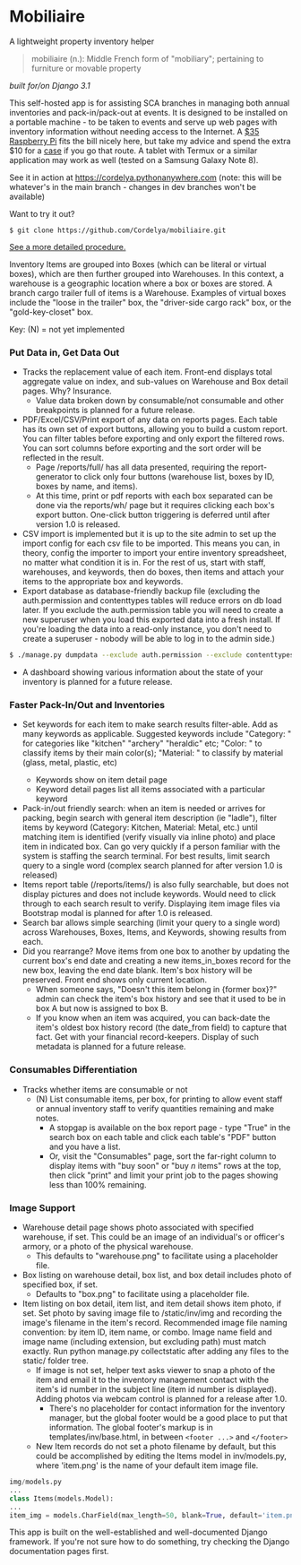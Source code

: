 # Mobiliaire
A lightweight property inventory helper

> mobiliaire (n.): Middle French form of "mobiliary"; pertaining to furniture or movable property

*built for/on Django 3.1*

This self-hosted app is for assisting SCA branches in managing both annual inventories and pack-in/pack-out at events. It is designed to be installed on a portable machine - to be taken to events and serve up web pages with inventory information without needing access to the Internet. A [$35 Raspberry Pi](https://www.raspberrypi.org/products/) fits the bill nicely here, but take my advice and spend the extra $10 for a [case](https://www.raspberrypi.org/products/raspberry-pi-4-case/) if you go that route. A tablet with Termux or a similar application may work as well (tested on a Samsung Galaxy Note 8).

See it in action at https://cordelya.pythonanywhere.com (note: this will be whatever's in the main branch - changes in dev branches won't be available)

Want to try it out? 

````
$ git clone https://github.com/Cordelya/mobiliaire.git
````
[See a more detailed procedure.](https://github.com/Cordelya/mobiliaire/wiki/getStarted)

Inventory Items are grouped into Boxes (which can be literal or virtual boxes), which are then further grouped into Warehouses. In this context, a warehouse is a geographic location where a box or boxes are stored. A branch cargo trailer full of items is a Warehouse. Examples of virtual boxes include the "loose in the trailer" box, the "driver-side cargo rack" box, or the "gold-key-closet" box. 

Key: (N) = not yet implemented

### Put Data in, Get Data Out ###
* Tracks the replacement value of each item. Front-end displays total aggregate value on index, and sub-values on Warehouse and Box detail pages. Why? Insurance.
    * Value data broken down by consumable/not consumable and other breakpoints is planned for a future release.
* PDF/Excel/CSV/Print export of any data on reports pages. Each table has its own set of export buttons, allowing you to build a custom report. You can filter tables before exporting and only export the filtered rows. You can sort columns before exporting and the sort order will be reflected in the result.
   * Page /reports/full/ has all data presented, requiring the report-generator to click only four buttons (warehouse list, boxes by ID, boxes by name, and items). 
   * At this time, print or pdf reports with each box separated can be done via the reports/wh/ page but it requires clicking each box's export button. One-click button triggering is deferred until after version 1.0 is released.
* CSV import is implemented but it is up to the site admin to set up the import config for each csv file to be imported. This means you can, in theory, config the importer to import your entire inventory spreadsheet, no matter what condition it is in. For the rest of us, start with staff, warehouses, and keywords, then do boxes, then items and attach your items to the appropriate box and keywords.
* Export database as database-friendly backup file (excluding the auth.permission and contenttypes tables will reduce errors on db load later. If you exclude the auth.permission table you will need to create a new superuser when you load this exported data into a fresh install. If you're loading the data into a read-only instance, you don't need to create a superuser - nobody will be able to log in to the admin side.)
~~~~bash
$ ./manage.py dumpdata --exclude auth.permission --exclude contenttypes > db.json
~~~~
* A dashboard showing various information about the state of your inventory is planned for a future release.

### Faster Pack-In/Out and Inventories ###
* Set keywords for each item to make search results filter-able. Add as many keywords as applicable. Suggested keywords include "Category: <category>" for categories like "kitchen" "archery" "heraldic" etc; "Color: <color>" to classify items by their main color(s); "Material: <material>" to classify by material (glass, metal, plastic, etc)
    * Keywords show on item detail page
    * Keyword detail pages list all items associated with a particular keyword
* Pack-in/out friendly search: when an item is needed or arrives for packing, begin search with general item description (ie "ladle"), filter items by keyword (Category: Kitchen, Material: Metal, etc.) until matching item is identified (verify visually via inline photo) and place item in indicated box. Can go very quickly if a person familiar with the system is staffing the search terminal. For best results, limit search query to a single word (complex search planned for after version 1.0 is released)
* Items report table (/reports/items/) is also fully searchable, but does not display pictures and does not include keywords. Would need to click through to each search result to verify. Displaying item image files via Bootstrap modal is planned for after 1.0 is released.
* Search bar allows simple searching (limit your query to a single word) across Warehouses, Boxes, Items, and Keywords, showing results from each.
* Did you rearrange? Move items from one box to another by updating the current box's end date and creating a new items_in_boxes record for the new box, leaving the end date blank. Item's box history will be preserved. Front end shows only current location. 
    * When someone says, "Doesn't this item belong in {former box}?" admin can check the item's box history and see that it used to be in box A but now is assigned to box B.
    * If you know when an item was acquired, you can back-date the item's oldest box history record (the date_from field) to capture that fact. Get with your financial record-keepers. Display of such metadata is planned for a future release.
 
### Consumables Differentiation ###
* Tracks whether items are consumable or not
    * (N) List consumable items, per box, for printing to allow event staff or annual inventory staff to verify quantities remaining and make notes.
        * A stopgap is available on the box report page - type "True" in the search box on each table and click each table's "PDF" button and you have a list. 
        * Or, visit the "Consumables" page, sort the far-right column to display items with "buy soon" or "buy *n* items" rows at the top, then click "print" and limit your print job to the pages showing less than 100% remaining. 

### Image Support ###
* Warehouse detail page shows photo associated with specified warehouse, if set. This could be an image of an individual's or officer's armory, or a photo of the physical warehouse.
    * This defaults to "warehouse.png" to facilitate using a placeholder file.
* Box listing on warehouse detail, box list, and box detail includes photo of specified box, if set. 
    * Defaults to "box.png" to facilitate using a placeholder file.
* Item listing on box detail, item list, and item detail shows item photo, if set. Set photo by saving image file to /static/inv/img and recording the image's filename in the item's record. Recommended image file naming convention: by item ID, item name, or combo. Image name field and image name (including extension, but excluding path) must match exactly. Run python manage.py collectstatic after adding any files to the static/ folder tree. 
    * If image is not set, helper text asks viewer to snap a photo of the item and email it to the inventory management contact with the item's id number in the subject line (item id number is displayed). Adding photos via webcam control is planned for a release after 1.0.
        * There's no placeholder for contact information for the inventory manager, but the global footer would be a good place to put that information. The global footer's markup is in templates/inv/base.html, in between `<footer ...>` and `</footer>`
    * New Item records do not set a photo filename by default, but this could be accomplished by editing the Items model in inv/models.py, where 'item.png' is the name of your default item image file.
 ~~~~python
 img/models.py
 ...
 class Items(models.Model):
 ...
 item_img = models.CharField(max_length=50, blank=True, default='item.png')
 ~~~~
 
This app is built on the well-established and well-documented Django framework. If you're not sure how to do something, try checking the Django documentation pages first.
